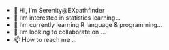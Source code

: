 - 👋 Hi, I’m Serenity@EXpathfinder
- 👀 I’m interested in statistics learning...
- 🌱 I’m currently learning R language & programming...
- 💞️ I’m looking to collaborate on ...
- 📫 How to reach me ...

<!---
EXpathfinder/EXpathfinder is a ✨ special ✨ repository because its `README.md` (this file) appears on your GitHub profile.
You can click the Preview link to take a look at your changes.
--->
